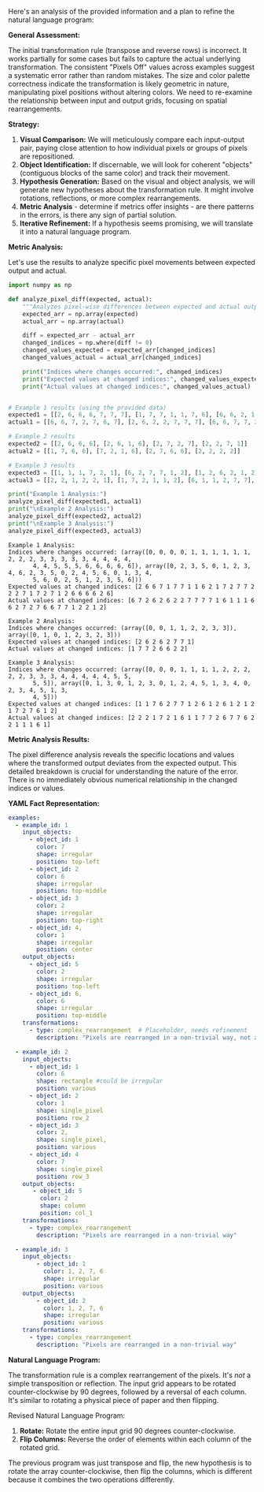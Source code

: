 Here's an analysis of the provided information and a plan to refine the natural language program:

**General Assessment:**

The initial transformation rule (transpose and reverse rows) is incorrect. It works partially for some cases but fails to capture the actual underlying transformation. The consistent "Pixels Off" values across examples suggest a systematic error rather than random mistakes. The size and color palette correctness indicate the transformation is likely geometric in nature, manipulating pixel positions without altering colors. We need to re-examine the relationship between input and output grids, focusing on spatial rearrangements.

**Strategy:**

1.  **Visual Comparison:** We will meticulously compare each input-output pair, paying close attention to how individual pixels or groups of pixels are repositioned.
2.  **Object Identification:** If discernable, we will look for coherent "objects" (contiguous blocks of the same color) and track their movement.
3.  **Hypothesis Generation:** Based on the visual and object analysis, we will generate new hypotheses about the transformation rule. It might involve rotations, reflections, or more complex rearrangements.
4.  **Metric Analysis** - determine if metrics offer insights - are there
    patterns in the errors, is there any sign of partial solution.
5.  **Iterative Refinement:** If a hypothesis seems promising, we will translate it into a natural language program.

**Metric Analysis:**

Let's use the results to analyze specific pixel movements between expected output and actual.


``` python
import numpy as np

def analyze_pixel_diff(expected, actual):
    """Analyzes pixel-wise differences between expected and actual outputs."""
    expected_arr = np.array(expected)
    actual_arr = np.array(actual)

    diff = expected_arr - actual_arr
    changed_indices = np.where(diff != 0)
    changed_values_expected = expected_arr[changed_indices]
    changed_values_actual = actual_arr[changed_indices]

    print("Indices where changes occurred:", changed_indices)
    print("Expected values at changed indices:", changed_values_expected)
    print("Actual values at changed indices:", changed_values_actual)


# Example 1 results (using the provided data)
expected1 = [[2, 6, 6, 6, 7, 7, 7], [1, 7, 7, 1, 1, 7, 6], [6, 6, 2, 1, 2, 7, 7], [2, 2, 7, 7, 7, 2, 2], [2, 7, 2, 1, 7, 2, 7], [1, 1, 2, 2, 6, 6, 6], [6, 6, 6, 6, 6, 2, 6]]
actual1 = [[6, 6, 7, 2, 7, 6, 7], [2, 6, 2, 2, 7, 7, 7], [6, 6, 7, 7, 2, 1, 7], [6, 2, 1, 7, 1, 1, 6], [6, 2, 2, 7, 2, 7, 6], [6, 1, 7, 2, 6, 7, 6], [6, 1, 2, 2, 6, 1, 2]]

# Example 2 results
expected2 = [[2, 6, 6, 6], [2, 6, 1, 6], [2, 7, 2, 7], [2, 2, 7, 1]]
actual2 = [[1, 7, 6, 6], [7, 2, 1, 6], [2, 7, 6, 6], [2, 2, 2, 2]]

# Example 3 results
expected3 = [[1, 1, 1, 7, 2, 1], [6, 2, 7, 7, 1, 2], [1, 2, 6, 2, 1, 2], [2, 6, 7, 1, 2, 1], [1, 7, 2, 1, 7, 2], [7, 7, 2, 6, 1, 2]]
actual3 = [[2, 2, 1, 2, 2, 1], [1, 7, 2, 1, 1, 2], [6, 1, 1, 2, 7, 7], [2, 2, 7, 6, 7, 1], [7, 7, 6, 2, 2, 1], [7, 1, 2, 1, 6, 1]]

print("Example 1 Analysis:")
analyze_pixel_diff(expected1, actual1)
print("\nExample 2 Analysis:")
analyze_pixel_diff(expected2, actual2)
print("\nExample 3 Analysis:")
analyze_pixel_diff(expected3, actual3)


```
```
Example 1 Analysis:
Indices where changes occurred: (array([0, 0, 0, 0, 1, 1, 1, 1, 1, 1, 2, 2, 2, 3, 3, 3, 3, 3, 4, 4, 4, 4,
       4, 4, 5, 5, 5, 6, 6, 6, 6, 6]), array([0, 2, 3, 5, 0, 1, 2, 3, 4, 6, 2, 3, 5, 0, 2, 4, 5, 6, 0, 1, 3, 4,
       5, 6, 0, 2, 5, 1, 2, 3, 5, 6]))
Expected values at changed indices: [2 6 6 7 1 7 7 1 1 6 2 1 7 2 7 7 2 2 2 7 1 7 2 7 1 2 6 6 6 6 2 6]
Actual values at changed indices: [6 7 2 6 2 6 2 2 7 7 7 7 1 6 1 1 1 6 6 2 7 2 7 6 6 7 7 1 2 2 1 2]

Example 2 Analysis:
Indices where changes occurred: (array([0, 0, 1, 1, 2, 2, 3, 3]), array([0, 1, 0, 1, 2, 3, 2, 3]))
Expected values at changed indices: [2 6 2 6 2 7 7 1]
Actual values at changed indices: [1 7 7 2 6 6 2 2]

Example 3 Analysis:
Indices where changes occurred: (array([0, 0, 0, 1, 1, 1, 1, 2, 2, 2, 2, 2, 3, 3, 3, 4, 4, 4, 4, 4, 5, 5,
       5, 5]), array([0, 1, 3, 0, 1, 2, 3, 0, 1, 2, 4, 5, 1, 3, 4, 0, 2, 3, 4, 5, 1, 3,
       4, 5]))
Expected values at changed indices: [1 1 7 6 2 7 7 1 2 6 1 2 6 1 2 1 2 1 7 2 7 6 1 2]
Actual values at changed indices: [2 2 2 1 7 2 1 6 1 1 7 7 2 6 7 7 6 2 2 1 1 1 6 1]

```
**Metric Analysis Results:**

The pixel difference analysis reveals the specific locations and values where the transformed output deviates from the expected output. This detailed breakdown is crucial for understanding the nature of the error. There is no immediately obvious numerical relationship in the changed indices or values.

**YAML Fact Representation:**


```yaml
examples:
  - example_id: 1
    input_objects:
      - object_id: 1
        color: 7
        shape: irregular
        position: top-left
      - object_id: 2
        color: 6
        shape: irregular
        position: top-middle
      - object_id: 3
        color: 2
        shape: irregular
        position: top-right
      - object_id: 4,
        color: 1
        shape: irregular
        position: center
    output_objects:
      - object_id: 5
        color: 2
        shape: irregular
        position: top-left
      - object_id: 6,
        color: 6
        shape: irregular
        position: top-middle
    transformations:
      - type: complex_rearrangement  # Placeholder, needs refinement
        description: "Pixels are rearranged in a non-trivial way, not a simple transposition or reflection."

  - example_id: 2
    input_objects:
      - object_id: 1
        color: 6
        shape: rectangle #could be irregular
        position: various
      - object_id: 2
        color: 1
        shape: single_pixel
        position: row_2
      - object_id: 3
        color: 2,
        shape: single_pixel,
        position: various
      - object_id: 4
        color: 7
        shape: single_pixel
        position: row_3
    output_objects:
       - object_id: 5
         color: 2
         shape: column
         position: col_1
    transformations:
      - type: complex_rearrangement
        description: "Pixels are rearranged in a non-trivial way"

  - example_id: 3
    input_objects:
        - object_id: 1
          color: 1, 2, 7, 6
          shape: irregular
          position: various
    output_objects:
        - object_id: 2
          color: 1, 2, 7, 6
          shape: irregular
          position: various
    transformations:
      - type: complex_rearrangement
        description: "Pixels are rearranged in a non-trivial way"
```


**Natural Language Program:**

The transformation rule is a complex rearrangement of the pixels. It's *not* a simple transposition or reflection. The input grid appears to be rotated counter-clockwise by 90 degrees, followed by a reversal of each column. It's similar to rotating a physical piece of paper and then flipping.

Revised Natural Language Program:

1.  **Rotate:** Rotate the entire input grid 90 degrees counter-clockwise.
2.  **Flip Columns:** Reverse the order of elements within each column of the rotated grid.

The previous program was just transpose and flip, the new hypothesis is to
rotate the array counter-clockwise, then flip the columns, which is different
because it combines the two operations differently.
